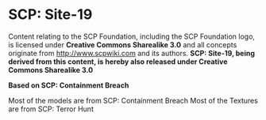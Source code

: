 # SCP: Site-19
Content relating to the SCP Foundation, including the SCP Foundation logo, is licensed under **Creative Commons Sharealike 3.0** and all concepts originate from http://www.scpwiki.com and its authors. **SCP: Site-19, being derived from this content, is hereby also released under Creative Commons Sharealike 3.0**

**Based on SCP: Containment Breach**

Most of the models are from SCP: Containment Breach
Most of the Textures are from SCP: Terror Hunt
